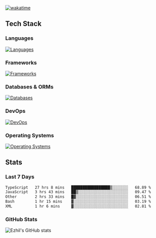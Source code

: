 [![wakatime](https://wakatime.com/badge/user/e780b5d2-6a76-4fde-a594-4ff159327ad3.svg)](https://wakatime.com/@e780b5d2-6a76-4fde-a594-4ff159327ad3)

## Tech Stack

### Languages

[![Languages](https://skillicons.dev/icons?i=python,java,kotlin,javascript,typescript,php,go,rust&theme=dark)](https://skillicons.dev)

### Frameworks

[![Frameworks](https://skillicons.dev/icons?i=react,next,tailwind,express,flask,jquery,bootstrap&theme=dark)](https://skillicons.dev)

### Databases & ORMs

[![Databases](https://skillicons.dev/icons?i=mysql,postgres,mongodb,prisma&theme=dark)](https://skillicons.dev)

### DevOps

[![DevOps](https://skillicons.dev/icons?i=aws,azure,gcp,cloudflare,vercel,docker,git,github,githubactions,nginx&theme=dark)](https://skillicons.dev)

### Operating Systems

[![Operating Systems](https://skillicons.dev/icons?i=windows,ubuntu&theme=dark)](https://skillicons.dev)

## Stats

### Last 7 Days

<!--START_SECTION:waka-->

```txt
TypeScript   27 hrs 8 mins   █████████████████▒░░░░░░░   68.89 %
JavaScript   3 hrs 43 mins   ██▒░░░░░░░░░░░░░░░░░░░░░░   09.47 %
Other        2 hrs 33 mins   █▓░░░░░░░░░░░░░░░░░░░░░░░   06.51 %
Bash         1 hr 15 mins    ▓░░░░░░░░░░░░░░░░░░░░░░░░   03.19 %
XML          1 hr 6 mins     ▓░░░░░░░░░░░░░░░░░░░░░░░░   02.81 %
```

<!--END_SECTION:waka-->

### GitHub Stats

![Ezhil's GitHub stats](https://github-readme-stats.vercel.app/api?username=ezhil56x&theme=dark&show_icons=true)
